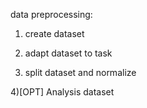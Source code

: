 data preprocessing:

  1) create dataset
  
  2) adapt dataset to task
  
  3) split dataset and normalize
  
  4)[OPT] Analysis dataset
